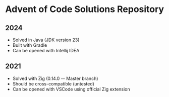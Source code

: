 # Advent of Code Solutions Repository

## 2024

- Solved in Java (JDK version 23)
- Built with Gradle
- Can be opened with Intellij IDEA

## 2021

- Solved with Zig (0.14.0 -- Master branch)
- Should be cross-compatible (untested)
- Can be opened with VSCode using official Zig extension